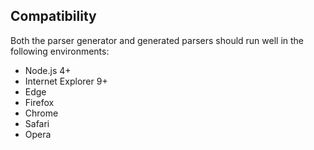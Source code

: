 ## Compatibility

Both the parser generator and generated parsers should run well in the following environments:

* Node.js 4+
* Internet Explorer 9+
* Edge
* Firefox
* Chrome
* Safari
* Opera
